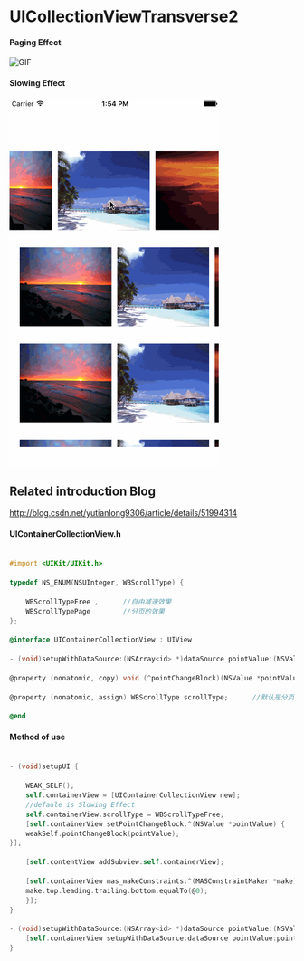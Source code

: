 # UICollectionViewTransverse2

#### Paging Effect
![GIF](https://github.com/yutianlong0086/UICollectionViewTransverse2/blob/master/UICollectionViewTransverse2/2-page.gif)

#### Slowing Effect
![GIF](https://github.com/yutianlong0086/UICollectionViewTransverse2/blob/master/UICollectionViewTransverse2/2-free.gif)

##  Related introduction Blog

<a href="http://blog.csdn.net/yutianlong9306/article/details/51994314">http://blog.csdn.net/yutianlong9306/article/details/51994314</a>


#### UIContainerCollectionView.h  

``` objective-c

#import <UIKit/UIKit.h>

typedef NS_ENUM(NSUInteger, WBScrollType) {

    WBScrollTypeFree ,      //自由减速效果
    WBScrollTypePage        //分页的效果
};

@interface UIContainerCollectionView : UIView

- (void)setupWithDataSource:(NSArray<id> *)dataSource pointValue:(NSValue *)pointValue;

@property (nonatomic, copy) void (^pointChangeBlock)(NSValue *pointValue);

@property (nonatomic, assign) WBScrollType scrollType;      //默认是分页的

@end

```


#### Method of use

``` objective-c

- (void)setupUI {

    WEAK_SELF();
    self.containerView = [UIContainerCollectionView new];
    //defaule is Slowing Effect
    self.containerView.scrollType = WBScrollTypeFree;
    [self.containerView setPointChangeBlock:^(NSValue *pointValue) {
    weakSelf.pointChangeBlock(pointValue);
}];

    [self.contentView addSubview:self.containerView];

    [self.containerView mas_makeConstraints:^(MASConstraintMaker *make) {
    make.top.leading.trailing.bottom.equalTo(@0);
    }];
}

- (void)setupWithDataSource:(NSArray<id> *)dataSource pointValue:(NSValue *)pointValue {
    [self.containerView setupWithDataSource:dataSource pointValue:pointValue];
}

```


